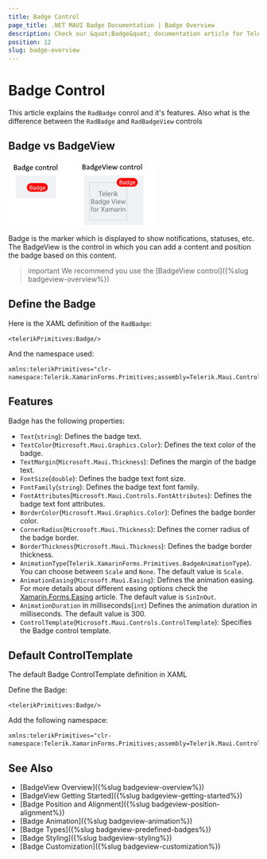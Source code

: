 ```yaml
---
title: Badge Control
page_title: .NET MAUI Badge Documentation | Badge Overview
description: Check our &quot;Badge&quot; documentation article for Telerik Badge for .NET MAUI.
position: 12
slug: badge-overview
---
```


# Badge Control

This article explains the `RadBadge` conrol and it's features. Also what is the difference between the `RadBadge` and `RadBadgeView` controls

## Badge vs BadgeView 

![Badge vs BadgeView](images/badge-badgeview.png)

Badge is the marker which is displayed to show notifications, statuses, etc. The BadgeView is the control in which you can add a content and position the badge based on this content. 

>important We recommend you use the [BadgeView control]({%slug badgeview-overview%})

## Define the Badge 

Here is the XAML definition of the `RadBadge`:

```XAML
<telerikPrimitives:Badge/>
```

And the namespace used:

```XAML
xmlns:telerikPrimitives="clr-namespace:Telerik.XamarinForms.Primitives;assembly=Telerik.Maui.Controls.Compatibility"
```

## Features 

Badge has the following properties: 

* `Text`(`string`): Defines the badge text.
* `TextColor`(`Microsoft.Maui.Graphics.Color`): Defines the text color of the badge.
* `TextMargin`(`Microsoft.Maui.Thickness`): Defines the margin of the badge text.
* `FontSize`(`double`): Defines the badge text font size.
* `FontFamily`(`string`): Defines the badge text font family.
* `FontAttributes`(`Microsoft.Maui.Controls.FontAttributes`): Defines the badge text font attributes.
* `BorderColor`(`Microsoft.Maui.Graphics.Color`): Defines the badge border color.
* `CornerRadius`(`Microsoft.Maui.Thickness`): Defines the corner radius of the badge border.
* `BorderThickness`(`Microsoft.Maui.Thickness`): Defines the badge border thickness.
* `AnimationType`(`Telerik.XamarinForms.Primitives.BadgeAnimationType`). You can choose between `Scale` and `None`. The default value is `Scale`.
* `AnimationEasing`(`Microsoft.Maui.Easing`): Defines the animation easing. For more details about different easing options check the [Xamarin.Forms.Easing](https://docs.microsoft.com/en-us/xamarin/xamarin-forms/user-interface/animation/easing) article. The default value is `SinInOut`.
* `AnimationDuration` in milliseconds(`int`) Defines the animation duration in milliseconds. The default value is 300.
* `ControlTemplate`(`Microsoft.Maui.Controls.ControlTemplate`): Specifies the Badge control template.

## Default ControlTemplate

The default Badge ControlTemplate definition in XAML

<snippet id='badgeview-badge-control-template'/>

Define the Badge:

```XAML
<telerikPrimitives:Badge/>
```

Add the following namespace:

```XAML
xmlns:telerikPrimitives="clr-namespace:Telerik.XamarinForms.Primitives;assembly=Telerik.Maui.Controls.Compatibility"
```

## See Also

- [BadgeView Overview]({%slug badgeview-overview%})
- [BadgeView Getting Started]({%slug badgeview-getting-started%})
- [Badge Position and Alignment]({%slug badgeview-position-alignment%})
- [Badge Animation]({%slug badgeview-animation%})
- [Badge Types]({%slug badgeview-predefined-badges%})
- [Badge Styling]({%slug badgeview-styling%})
- [Badge Customization]({%slug badgeview-customization%})